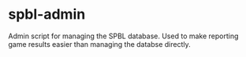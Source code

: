 # spbl-admin
Admin script for managing the SPBL database. Used to make reporting game results easier than managing the databse directly.
